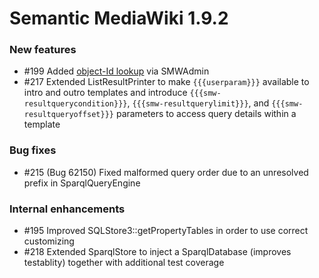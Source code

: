 # Semantic MediaWiki 1.9.2


### New features

* #199 Added [object-Id lookup][id-lookup] via SMWAdmin
* #217 Extended ListResultPrinter to make `{{{userparam}}}` available to intro and outro templates and introduce `{{{smw-resultquerycondition}}}`, `{{{smw-resultquerylimit}}}`, and `{{{smw-resultqueryoffset}}}` parameters to access query details within a template

### Bug fixes

* #215 (Bug 62150) Fixed malformed query order due to an unresolved prefix in SparqlQueryEngine

### Internal enhancements

* #195 Improved SQLStore3::getPropertyTables in order to use correct customizing
* #218 Extended SparqlStore to inject a SparqlDatabase (improves testablity) together with additional test coverage


[id-lookup]: https://www.semantic-mediawiki.org/wiki/Help:Object_ID_lookup
